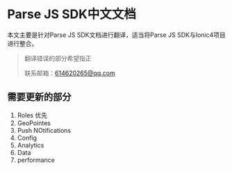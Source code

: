 # Parse JS SDK中文文档

本文主要是针对Parse JS SDK文档进行翻译，适当将Parse JS SDK与Ionic4项目进行整合。

> 翻译错误的部分希望指正
>
> 联系邮箱：614620265@qq.com

## 需要更新的部分

1. Roles  优先
2. GeoPointes
3. Push NOtifications
4. Config
5. Analytics
6. Data
7. performance



